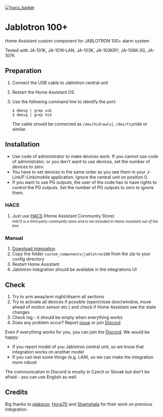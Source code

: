 [![hacs_badge](https://img.shields.io/badge/HACS-Default-orange.svg?style=for-the-badge)](https://github.com/hacs/default)

# Jablotron 100+

Home Assistant custom component for JABLOTRON 100+ alarm system

Tested with JA-101K, JA-101K-LAN, JA-103K, JA-103KRY, JA-106K-3G, JA-107K

## Preparation

1. Connect the USB cable to Jablotron central unit
2. Restart the Home Assistant OS
3. Use the following command line to identify the port:

    ```
    $ dmesg | grep usb
    $ dmesg | grep hid
    ```

    The cable should be connected as `/dev/hidraw[x]`, `/dev/ttyUSB0` or similar.

## Installation

- Use code of administrator to make devices work. If you cannot use code of administrator, or you don't want to use devices, set the number of devices to zero.
- You have to set devices in the same order as you see them in your J-Link/F-Link/mobile application. Ignore the central unit on position 0.
- If you want to use PG outputs, the user of the code has to have rights to control the PG outputs. Set the number of PG outputs to zero to ignore them.

### HACS

1. Just use [HACS](https://hacs.xyz/) (Home Assistant Community Store)  
    <small>*HACS is a third party community store and is not included in Home Assistant out of the box.*</small>

### Manual

1. [Download integration](https://github.com/kukulich/home-assistant-jablotron100/releases/)
2. Copy the folder `custom_components/jablotron100` from the zip to your config directory
3. Restart Home Assistant
4. Jablotron integration should be available in the integrations UI

## Check

1. Try to arm away/arm night/disarm all sections
2. Try to activate all devices if possible (open/close door/window, move ahead of motion sensor etc.) and check if Home Assistant see the state changes
3. Check log - it should be empty when everything works
4. Does any problem occur? Report [issue](https://github.com/kukulich/home-assistant-jablotron100/issues) or join [Discord](https://discord.gg/bNmaB6n)

Even if everything works for you, you can join the [Discord](https://discord.gg/bNmaB6n).
We would be happy:
 - If you report model of you Jablotron central unit, so we know that integration works on another model
 - If you can test some things (e.g. LAN), so we can make the integration more robust

The communication in Discord is mostly in Czech or Slovak but don't be afraid - you can use English as well.

## Credits

Big thanks to [plaksnor](https://github.com/plaksnor/), [Horsi70](https://github.com/Horsi70/) and [Shamshala](https://github.com/Shamshala/) for their work on previous integration.
